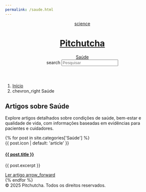 ```yaml
---
permalink: /saude.html
---
```

<!DOCTYPE html><html><head><meta charset="utf-8"/><title>Pitchutcha - Saúde</title><link rel="stylesheet" href="https://fonts.googleapis.com/css2?family=Material+Symbols+Outlined"><script src="https://cdn.tailwindcss.com?plugins=forms,container-queries"></script><link rel="stylesheet" href="{{ '/css/style.css' | relative_url }}"><link rel="icon" href="data:image/x-icon;base64," type="image/x-icon"></head><body class="bg-white"><div class="flex min-h-screen flex-col" style='font-family: Inter, "Noto Sans", sans-serif;'><header class="sticky top-0 z-20 border-b border-gray-200 bg-white"><div class="mx-auto flex max-w-7xl items-center justify-between px-4 sm:px-6 lg:px-8 h-16"><div class="flex items-center gap-8"><a class="flex items-center gap-3 text-gray-800" href="{{ '/' | relative_url }}"><span class="material-symbols-outlined text-3xl text-blue-600"> science </span><h1 class="text-xl font-bold">Pitchutcha</h1></a><nav class="hidden items-center gap-6 md:flex"><a class="text-sm font-medium text-gray-600 hover:text-gray-900" href="{{ '/saude.html' | relative_url }}">Saúde</a></nav></div><div class="flex items-center gap-4"><form id="header-search-form" class="header-search-form relative hidden lg:block"><span class="material-symbols-outlined absolute left-3 top-1/2 -translate-y-1/2 text-gray-400"> search </span><input id="header-search-input" class="h-10 w-full rounded-md border border-gray-300 bg-gray-50 pl-10 pr-4 text-sm text-gray-900 placeholder-gray-400 focus:border-blue-500 focus:outline-none focus:ring-1 focus:ring-blue-500" placeholder="Pesquisar" type="search"/></form></div></div></header><main class="flex-1"><div class="mx-auto max-w-7xl px-4 py-8 sm:px-6 lg:px-8"><div class="mb-8"><nav aria-label="Breadcrumb" class="flex"><ol class="inline-flex items-center space-x-1 md:space-x-2"><li class="inline-flex items-center"><a class="inline-flex items-center text-sm font-medium text-gray-500 hover:text-blue-600" href="{{ '/' | relative_url }}"> Início </a></li><li><div class="flex items-center"><span class="material-symbols-outlined text-gray-400"> chevron_right </span><span class="ml-1 text-sm font-medium text-gray-800 md:ml-2">Saúde</span></div></li></ol></nav></div><div class="mb-10 border-b border-gray-200 pb-8"><h2 class="text-4xl font-extrabold tracking-tight text-gray-900">Artigos sobre Saúde</h2><p class="mt-4 max-w-3xl text-lg text-gray-600">Explore artigos detalhados sobre condições de saúde, bem-estar e qualidade de vida, com informações baseadas em evidências para pacientes e cuidadores.</p></div><div class="grid grid-cols-1 gap-8 md:grid-cols-2 lg:grid-cols-3"> {% for post in site.categories['Saúde'] %}<div class="group flex flex-col overflow-hidden rounded-lg border border-gray-200 bg-white shadow-sm transition-all hover:shadow-lg"><div class="flex flex-col p-6"><div class="mb-4 flex items-center gap-4"><div class="flex h-12 w-12 shrink-0 items-center justify-center rounded-lg bg-pink-100 text-pink-600"><span class="material-symbols-outlined"> {{ post.icon | default: 'article' }} </span></div><h4 class="flex-1 text-lg font-semibold text-gray-900"><a href="{{ post.url | relative_url }}">{{ post.title }}</a></h4></div><p class="mb-4 text-sm text-gray-600">{{ post.excerpt }}</p></div><div class="mt-auto border-t border-gray-200 bg-gray-50 px-6 py-3"><a class="flex items-center justify-between text-sm font-medium text-blue-600 hover:text-blue-700" href="{{ post.url | relative_url }}"><span>Ler artigo</span><span class="material-symbols-outlined"> arrow_forward </span></a></div></div> {% endfor %}</div></div></main><footer class="bg-gray-100 border-t border-gray-200"><div class="container mx-auto py-6 px-4 sm:px-6 lg:px-8 text-center text-gray-500"> © 2025 Pitchutcha. Todos os direitos reservados.</div></footer></div><script src="{{ '/js/script.js' | relative_url }}"></script><script src="{{ '/js/dev-panel.js' | relative_url }}" defer></script></body></html>

